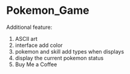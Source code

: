 # Pokemon_Game

Additional feature:
1. ASCII art
2. interface add color
3. pokemon and skill add types when displays
4. display the current pokemon status
5. Buy Me a Coffee
